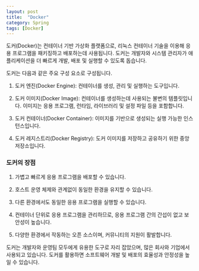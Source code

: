 ```yaml
---
layout: post
title:  "Docker"
category: Spring
tags: [Docker]
---
```

도커(Docker)는 컨테이너 기반 가상화 플랫폼으로, 리눅스 컨테이너 기술을 이용해 응용 프로그램을 패키징하고 배포하는데 사용됩니다. 도커는 개발자와 시스템 관리자가 애플리케이션을 더 빠르게 개발, 배포 및 실행할 수 있도록 돕습니다.

도커는 다음과 같은 주요 구성 요소로 구성됩니다.

1. 도커 엔진(Docker Engine): 컨테이너를 생성, 관리 및 실행하는 도구입니다.

2. 도커 이미지(Docker Image): 컨테이너를 생성하는데 사용되는 불변의 템플릿입니다. 이미지는 응용 프로그램, 런타임, 라이브러리 및 설정 파일 등을 포함합니다.

3. 도커 컨테이너(Docker Container): 이미지를 기반으로 생성되는 실행 가능한 인스턴스입니다.

4. 도커 레지스트리(Docker Registry): 도커 이미지를 저장하고 공유하기 위한 중앙 저장소입니다.

### 도커의 장점

1. 가볍고 빠르게 응용 프로그램을 배포할 수 있습니다.

2. 호스트 운영 체제와 관계없이 동일한 환경을 유지할 수 있습니다.

3. 다른 환경에서도 동일한 응용 프로그램을 실행할 수 있습니다.

4. 컨테이너 단위로 응용 프로그램을 관리하므로, 응용 프로그램 간의 간섭이 없고 보안성이 높습니다.

5. 다양한 환경에서 작동하는 오픈 소스이며, 커뮤니티의 지원이 활발합니다.

도커는 개발자와 운영팀 모두에게 유용한 도구로 자리 잡았으며, 많은 회사와 기업에서 사용되고 있습니다. 도커를 활용하면 소프트웨어 개발 및 배포의 효율성과 안정성을 높일 수 있습니다.